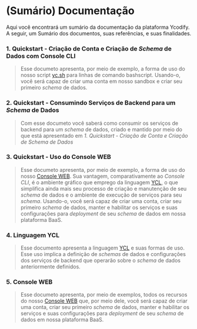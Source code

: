 # (Sumário) Documentação

Aqui você encontrará um sumário da documentação da plataforma Ycodify. A seguir, um Sumário dos documentos, suas referências, e suas finalidades.

### 1. Quickstart - Criação de Conta e Criação de _Schema_ de Dados com Console CLI
> Esse documeto apresenta, por meio de exemplo, a forma de uso do nosso script [yc.sh](https://github.com/ycodify-tech/scripts/blob/master/yc.sh) para linhas de comando bashscript. Usando-o, você será capaz de criar uma conta em nosso sandbox e criar seu primeiro _schema_ de dados. 

### 2. Quickstart - Consumindo Serviços de Backend para um _Schema_ de Dados
> Com esse documeto você saberá como consumir os serviços de backend para um _schema_ de dados, criado e mantido por meio do que está apresentado em _1. Quickstart - Criação de Conta e Criação de _Schema_ de Dados_

### 3. Quickstart - Uso do Console WEB
> Esse documeto apresenta, por meio de exemplo, a forma de uso do nosso [Console WEB](https://api.ycodify.com/app/index.html). Sua vantagem, comparativamente ao _Console CLI_, é o ambiente gráfico que emprego da linguagem [YCL](https://github.com/ycodify-tech/cli-scripts/blob/master/ycl.md), o que simplifica ainda mais seu processo de criação e manutenção de seu _schema_ de dados e o ambiente de execução de serviços para seu _schema_. Usando-o, você será capaz de criar uma conta, criar seu primeiro _schema_ de dados, manter e habilitar os serviços e suas configurações para _deployment_ de seu _schema_ de dados em nossa plataforma BaaS.

### 4. Linguagem YCL
> Esse documento apresenta a linguagem [YCL](https://github.com/ycodify-tech/cli-scripts/blob/master/ycl.md) e suas formas de uso. Esse uso implica a definição de _schemas_ de dados e configurações dos serviços de backend que operarão sobre o _schema_ de dados anteriormente definidos.

### 5. Console WEB
> Esse documeto apresenta, por meio de exemplos, todos os recursos do nosso [Console WEB](https://api.ycodify.com/app/index.html) que, por meio dele, você será capaz de criar uma conta, criar seu primeiro _schema_ de dados, manter e habilitar os serviços e suas configurações para _deployment_ de seu _schema_ de dados em nossa plataforma BaaS.


